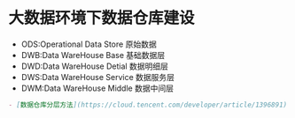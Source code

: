 # 大数据环境下数据仓库建设
- ODS:Operational Data Store 原始数据
- DWB:Data WareHouse Base 基础数据层
- DWD:Data WareHouse Detial 数据明细层
- DWS:Data WareHouse Service 数据服务层
- DWM:Data WareHouse Middle 数据中间层
```markdown
- [数据仓库分层方法](https://cloud.tencent.com/developer/article/1396891)
```
